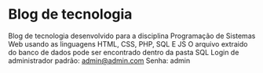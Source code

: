 # Blog de tecnologia
Blog de tecnologia desenvolvido para a disciplina Programação de Sistemas Web usando as linguagens HTML, CSS, PHP, SQL E JS
O arquivo extraido do banco de dados pode ser encontrado dentro da pasta SQL
Login de administrador padrão: admin@admin.com
Senha: admin
